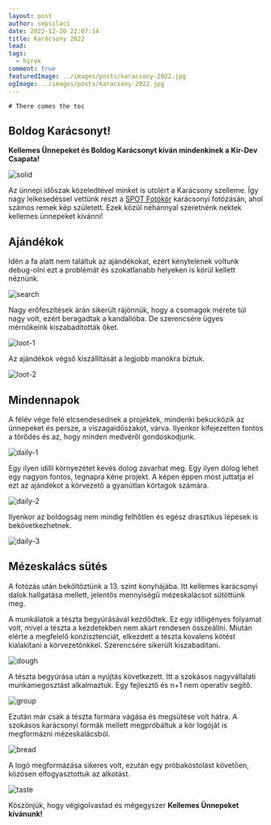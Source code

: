 ```yaml
---
layout: post
author: sepsilaci
date: 2022-12-20 22:07:14
title: Karácsony 2022
lead:
tags:
  - hírek
comment: true
featuredImage: ../images/posts/karacsony-2022.jpg
ogImage: ../images/posts/karacsony-2022.jpg
---
```


```toc
# There comes the toc
```

## Boldog Karácsonyt!

**Kellemes Ünnepeket és Boldog Karácsonyt kíván mindenkinek a Kir-Dev Csapata!**

![solid](../images/posts/karacsony-2022.jpg)

Az ünnepi időszak közeledtével minket is utolért a Karácsony szelleme. Így nagy lelkesedéssel vettünk részt a [SPOT Fotókör](https://spot.sch.bme.hu/) karácsonyi fotózásán, ahol számos remek kép született. Ezek közül néhánnyal szeretnénk nektek kellemes ünnepeket kívánni!

## Ajándékok

Idén a fa alatt nem találtuk az ajándékokat, ezért kénytelenek voltunk debug-olni ezt a problémát és szokatlanabb helyeken is körül kellett néznünk.

![search](https://warp.sch.bme.hu/images/20221214_194858_geresbergo)

Nagy erőfeszítések árán sikerült rájönnük, hogy a csomagok mérete túl nagy volt, ezért beragadtak a kandallóba. De szerencsére ügyes mérnökeink kiszabadították őket.

![loot-1](https://warp.sch.bme.hu/images/20221214_194718_geresbergo)

Az ajándékok végső kiszállítását a legjobb manókra bíztuk.

![loot-2](https://warp.sch.bme.hu/images/20221214_194735_geresbergo)

## Mindennapok

A félév vége felé elcsendesednek a projektek, mindenki bekuckózik az ünnepeket és persze, a viszagaidőszakot, várva. Ilyenkor kifejezetten fontos a törődés és az, hogy minden medvéről gondoskodjunk.

![daily-1](https://warp.sch.bme.hu/images/20221214_195354_geresbergo)

Egy ilyen idilli környezetet kevés dolog zavarhat meg. Egy ilyen dolog lehet egy nagyon fontos, tegnapra kéne projekt. A képen éppen most juttatja el ezt az ajándékot a körvezető a gyanútlan körtagok számára.

![daily-2](https://warp.sch.bme.hu/images/20221214_195002_geresbergo)

Ilyenkor az boldogság nem mindig felhőtlen és egész drasztikus lépések is bekövetkezhetnek.

![daily-3](https://warp.sch.bme.hu/images/20221214_195123_geresbergo)

## Mézeskalács sütés

A fotózás után beköltöztünk a 13. szint konyhájába. Itt kellemes karácsonyi dalok hallgatása mellett, jelentős mennyiségű mézeskalácsot sütöttünk meg.

A munkálatok a tészta begyúrásával kezdődtek. Ez egy időigényes folyamat volt, mivel a tészta a kezdetekben nem akart rendesen összeállni. Miután elérte a megfelelő konzisztenciát, elkezdett a tészta kovalens kötést kialakítani a körvezetőnkkel. Szerencsére sikerült kiszabadítani.

![dough](https://warp.sch.bme.hu/images/bb-and-dough)

A tészta begyúrása után a nyújtás következett. Itt a szokásos nagyvállalati munkamegosztást alkalmaztuk. Egy fejlesztő és n+1 nem operatív segítő.

![group](https://warp.sch.bme.hu/images/20221215_201001)

Ezután már csak a tészta formára vágása és megsütése volt hátra. A szokásos karácsonyi formák mellett megpróbáltuk a kör logóját is megformázni mézeskalácsból.

![bread](https://warp.sch.bme.hu/images/kir-dev-bread-2)

A logó megformázása sikeres volt, ezután egy próbakóstolást követően, közösen elfogyasztottuk az alkotást.

![taste](https://warp.sch.bme.hu/images/20221215_205653)

Köszönjük, hogy végigolvastad és mégegyszer **Kellemes Ünnepeket kívánunk!**
